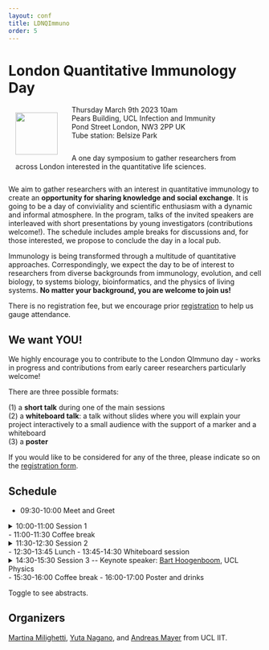 ```yaml
---
layout: conf
title: LDNQImmuno
order: 5
---
```


<div class="titlebox">
  <h1>
  London Quantitative Immunology Day
  </h1>
  <img style="width:6em;margin-left:1em;margin-top:1em;margin-right:2em" src="../images/ldnqimmuno.png" align="left">
  <p style="text-align:left">
    Thursday March 9th 2023 10am <br /> 
    Pears Building, UCL Infection and Immunity <br />
    Pond Street London, NW3 2PP UK  <br />
    Tube station: Belsize Park  <br />
  </p>
  <p style="margin-top:0em;padding:1em">
    A one day symposium to gather researchers from across London interested in the quantitative life sciences.
  </p>
</div>

We aim to gather researchers with an interest in quantitative immunology to create an **opportunity for sharing knowledge and social exchange**. It is going to be a day of conviviality and scientific enthusiasm with a dynamic and informal atmosphere. In the program, talks of the invited speakers are interleaved with short presentations by young investigators (contributions welcome!). The schedule includes ample breaks for discussions and, for those interested, we propose to conclude the day in a local pub.

Immunology is being transformed through a multitude of quantitative approaches. Correspondingly, we expect the day to be of interest to researchers from diverse backgrounds from immunology, evolution, and cell biology, to systems biology, bioinformatics, and the physics of living systems. **No matter your background, you are welcome to join us!**

There is no registration fee, but we encourage prior [registration](https://forms.office.com/Pages/ResponsePage.aspx?id=_oivH5ipW0yTySEKEdmlwsefyMHuSa9KkArfAHERWzNUQ0tOMlJIMElFUEVLNTM0T0RHMk9XSDZaSy4u) to help us gauge attendance.

## We want YOU!

We highly encourage you to contribute to the London QImmuno day - works in progress and contributions from early career researchers particularly welcome!

There are three possible formats:

(1) a **short talk** during one of the main sessions  
(2) a **whiteboard talk**: a talk without slides where you will explain your project interactively to a small audience with the support of a marker and a whiteboard  
(3) a **poster** 

If you would like to be considered for any of the three, please indicate so on the [registration form](https://forms.office.com/Pages/ResponsePage.aspx?id=_oivH5ipW0yTySEKEdmlwsefyMHuSa9KkArfAHERWzNUQ0tOMlJIMElFUEVLNTM0T0RHMk9XSDZaSy4u).


## Schedule

- 09:30-10:00 Meet and Greet  
<details>
<summary>
10:00-11:00 Session 1  
</summary>
To be announced
</details>
- 11:00-11:30 Coffee break  
<details>
<summary>
11:30-12:30 Session 2  
</summary>
To be announced
</details>
- 12:30-13:45 Lunch  
- 13:45-14:30 Whiteboard session  
<details>
<summary>
14:30-15:30 Session 3 -- Keynote speaker: <a href="https://www.hoogenboom-lab.com/">Bart Hoogenboom</a>, UCL Physics
</summary>
  <h3>Physical membrane properties protect cytotoxic T cells from suicide</h3>
  To eliminate virus-infected and tumour cells, cytotoxic T cells form a synapse with their target, in which they release pro-apoptotic granzymes as well as pore forming proteins called perforin. Perforin punches holes in the target membrane to facilitate cell entry for the granzymes, which next initiate a signalling cascade leading to programmed cell death (apoptosis). It has long been a mystery what protected the T cells from being targeted by the proteins they secrete to kill their targets. I will report on recent studies that have identified such self-protection mechanisms based on the physical properties of the T cell membrane. Notably, enhanced lipid order and packing reduce perforin binding, whereas externalisation of negatively charged lipids results in local deactivation of perforin. This raises the yet unanswered question if similar membrane-based protection could be used by cancer cells to evade immune killing.
</details>
- 15:30-16:00 Coffee break  
- 16:00-17:00 Poster and drinks  

Toggle to see abstracts.

## Organizers

[Martina Milighetti](https://twitter.com/martina_milig), [Yuta Nagano](https://www.yutanagano.com/), and [Andreas Mayer](https://qimmuno.com/) from UCL IIT.
